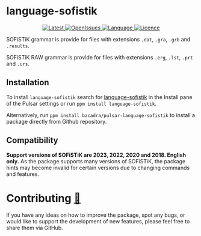 # language-sofistik

<p align="center">
  <a href="https://github.com/bacadra/pulsar-language-sofistik/tags">
  <img src="https://img.shields.io/github/v/tag/bacadra/pulsar-language-sofistik?style=for-the-badge&label=Latest&color=blue" alt="Latest">
  </a>
  <a href="https://github.com/bacadra/pulsar-language-sofistik/issues">
  <img src="https://img.shields.io/github/issues-raw/bacadra/pulsar-language-sofistik?style=for-the-badge&color=blue" alt="OpenIssues">
  </a>
  <a href="https://github.com/bacadra/pulsar-language-sofistik/blob/master/package.json">
  <img src="https://img.shields.io/github/languages/top/bacadra/pulsar-language-sofistik?style=for-the-badge&color=blue" alt="Language">
  </a>
  <a href="https://github.com/bacadra/pulsar-language-sofistik/blob/master/LICENSE">
  <img src="https://img.shields.io/github/license/bacadra/pulsar-language-sofistik?style=for-the-badge&color=blue" alt="Licence">
  </a>
</p>

SOFiSTiK grammar is provide for files with extensions `.dat`, `.gra`, `.grb` and `.results`.

SOFiSTiK RAW grammar is provide for files with extensions `.erg`, `.lst`, `.prt` and `.urs`.

## Installation

To install `language-sofistik` search for [language-sofistik](https://web.pulsar-edit.dev/packages/language-sofistik) in the Install pane of the Pulsar settings or run `ppm install language-sofistik`.

Alternatively, run `ppm install bacadra/pulsar-language-sofistik` to install a package directly from Github repository.

## Compatibility

**Support versions of SOFiSTiK are 2023, 2022, 2020 and 2018. English only.** As the package supports many versions of SOFiSTiK, the package hints may become invalid for certain versions due to changing commands and features.

# Contributing [🍺](https://www.buymeacoffee.com/asiloisad)

If you have any ideas on how to improve the package, spot any bugs, or would like to support the development of new features, please feel free to share them via GitHub.
